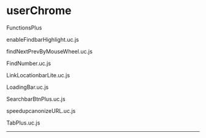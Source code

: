 userChrome
==========
FunctionsPlus

enableFindbarHighlight.uc.js

findNextPrevByMouseWheel.uc.js

FindNumber.uc.js

LinkLocationbarLite.uc.js

LoadingBar.uc.js

SearchbarBtnPlus.uc.js

speedupcanonizeURL.uc.js

TabPlus.uc.js

------------------------------------------------------------------------------------------------------------
